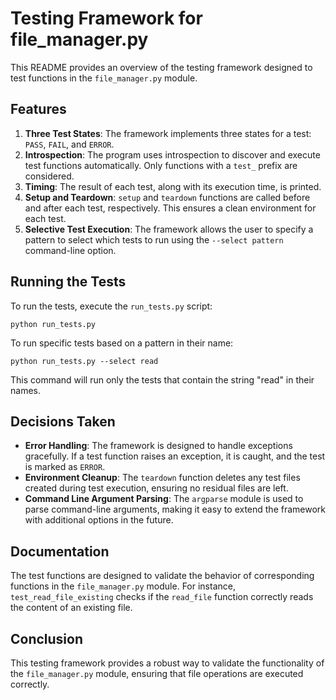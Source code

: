 # Testing Framework for file_manager.py

This README provides an overview of the testing framework designed to test functions in the `file_manager.py` module.

## Features

1. **Three Test States**: The framework implements three states for a test: `PASS`, `FAIL`, and `ERROR`.
2. **Introspection**: The program uses introspection to discover and execute test functions automatically. Only functions with a `test_` prefix are considered.
3. **Timing**: The result of each test, along with its execution time, is printed.
4. **Setup and Teardown**: `setup` and `teardown` functions are called before and after each test, respectively. This ensures a clean environment for each test.
5. **Selective Test Execution**: The framework allows the user to specify a pattern to select which tests to run using the `--select pattern` command-line option.

## Running the Tests

To run the tests, execute the `run_tests.py` script:

```
python run_tests.py
```

To run specific tests based on a pattern in their name:

```
python run_tests.py --select read
```

This command will run only the tests that contain the string "read" in their names.

## Decisions Taken

-   **Error Handling**: The framework is designed to handle exceptions gracefully. If a test function raises an exception, it is caught, and the test is marked as `ERROR`.
-   **Environment Cleanup**: The `teardown` function deletes any test files created during test execution, ensuring no residual files are left.
-   **Command Line Argument Parsing**: The `argparse` module is used to parse command-line arguments, making it easy to extend the framework with additional options in the future.

## Documentation

The test functions are designed to validate the behavior of corresponding functions in the `file_manager.py` module. For instance, `test_read_file_existing` checks if the `read_file` function correctly reads the content of an existing file.

## Conclusion

This testing framework provides a robust way to validate the functionality of the `file_manager.py` module, ensuring that file operations are executed correctly.
